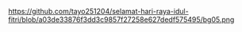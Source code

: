 https://github.com/tayo251204/selamat-hari-raya-idul-fitri/blob/a03de33876f3dd3c9857f27258e627dedf575495/bg05.png
